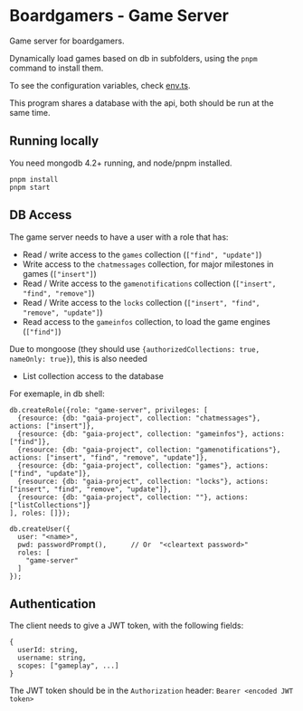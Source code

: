 # Boardgamers - Game Server

Game server for boardgamers.

Dynamically load games based on db in subfolders, using the `pnpm` command to install them.

To see the configuration variables, check [env.ts](app/config/env.ts).

This program shares a database with the api, both should be run at the same time.

## Running locally

You need mongodb 4.2+ running, and node/pnpm installed.

```
pnpm install
pnpm start
```

## DB Access

The game server needs to have a user with a role that has:

- Read / write access to the `games` collection (`["find", "update"]`)
- Write access to the `chatmessages` collection, for major milestones in games (`["insert"]`)
- Read / Write access to the `gamenotifications` collection (`["insert", "find", "remove"]`)
- Read / Write access to the `locks` collection (`["insert", "find", "remove", "update"]`)
- Read access to the `gameinfos` collection, to load the game engines (`["find"]`)

Due to mongoose (they should use `{authorizedCollections: true, nameOnly: true}`), this is also needed

- List collection access to the database

For exemaple, in db shell:

```
db.createRole({role: "game-server", privileges: [
  {resource: {db: "gaia-project", collection: "chatmessages"}, actions: ["insert"]},
  {resource: {db: "gaia-project", collection: "gameinfos"}, actions: ["find"]},
  {resource: {db: "gaia-project", collection: "gamenotifications"}, actions: ["insert", "find", "remove", "update"]},
  {resource: {db: "gaia-project", collection: "games"}, actions: ["find", "update"]},
  {resource: {db: "gaia-project", collection: "locks"}, actions: ["insert", "find", "remove", "update"]},
  {resource: {db: "gaia-project", collection: ""}, actions: ["listCollections"]}
], roles: []});

db.createUser({
  user: "<name>",
  pwd: passwordPrompt(),      // Or  "<cleartext password>"
  roles: [
    "game-server"
  ]
});
```

## Authentication

The client needs to give a JWT token, with the following fields:

```
{
  userId: string,
  username: string,
  scopes: ["gameplay", ...]
}
```

The JWT token should be in the `Authorization` header: `Bearer <encoded JWT token>`

